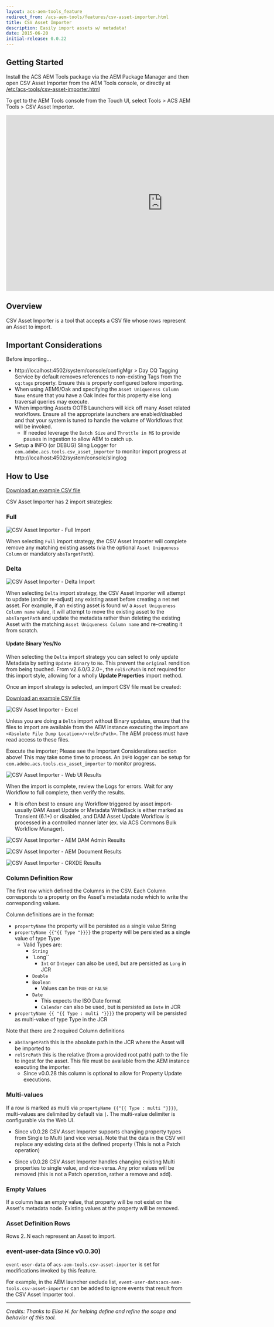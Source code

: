 ```yaml
---
layout: acs-aem-tools_feature
redirect_from: /acs-aem-tools/features/csv-asset-importer.html
title: CSV Asset Importer
description: Easily import assets w/ metadata!
date: 2015-06-20
initial-release: 0.0.22
---
```


## Getting Started

Install the ACS AEM Tools package via the AEM Package Manager and then open CSV Asset Importer from the AEM Tools console, or directly at [/etc/acs-tools/csv-asset-importer.html](http://localhost:4502/etc/acs-tools/csv-asset-importer.html)

To get to the AEM Tools console from the Touch UI, select Tools > ACS AEM Tools > CSV Asset Importer.

<iframe width="853" height="480" src="https://www.youtube.com/embed/23m8xA5xHH0" frameborder="0" allowfullscreen></iframe>

## Overview

CSV Asset Importer is a tool that accepts a CSV file whose rows represent an Asset to import.

## Important Considerations

Before importing...

* http://localhost:4502/system/console/configMgr > Day CQ Tagging Service by default removes references to non-existing Tags from the `cq:tags` property. Ensure this is properly configured before importing.
* When using AEM6/Oak and specifying the `Asset Uniqueness Column Name` ensure that you have a Oak Index for this property else long traversal queries may execute.
* When importing Assets OOTB Launchers will kick off many Asset related workflows. Ensure all the appropriate launchers are enabled/disabled and that your system is tuned to handle the volume of Workflows that will be invoked.
	* If needed leverage the `Batch Size` and `Throttle in MS` to provide pauses in ingestion to allow AEM to catch up.
* Setup a INFO (or DEBUG) Sling Logger for `com.adobe.acs.tools.csv_asset_importer` to monitor import progress at http://localhost:4502/system/console/slinglog

## How to Use

[Download an example CSV file](import.csv)

CSV Asset Importer has 2 import strategies:

### Full

![CSV Asset Importer - Full Import](images/form-full-import.png)

When selecting `Full` import strategy, the CSV Asset Importer will complete remove any matching existing assets (via the optional `Asset Uniqueness Column` or mandatory `absTargetPath`).

### Delta

![CSV Asset Importer - Delta Import](images/form-delta-import.png)

When selecting `Delta` import strategy, the CSV Asset Importer will attempt to update (and/or re-adjust) any existing asset before creating a net net asset. For example, if an existing asset is found w/ a `Asset Uniqueness Column name` value, it will attempt to move the existing asset to the `absTargetPath` and update the metadata rather than deleting the existing Asset with the matching `Asset Uniqueness Column name` and re-creating it from scratch.

#### Update Binary Yes/No

When selecting the `Delta` import strategy you can select to only update Metadata by setting `Update Binary` to `No`. This prevent the `original` rendition from being touched. From v2.6.0/3.2.0+, the `relSrcPath` is not required for this import style, allowing for a wholly **Update Properties** import method.

Once an import strategy is selected, an import CSV file must be created:

[Download an example CSV file](import.csv)

![CSV Asset Importer - Excel](images/excel.png)

Unless you are doing a `Delta` import without Binary updates, ensure that the files to import are available from the AEM instance executing the import are `<Absolute File Dump Location>/<relSrcPath>`. The AEM process must have read access to these files.

Execute the importer; Please see the Important Considerations section above! This may take some time to process. An `INFO` logger can be setup for `com.adobe.acs.tools.csv_asset_importer` to monitor progress.

![CSV Asset Importer - Web UI Results](images/results-web-ui.png)

When the import is complete, review the Logs for errors. Wait for any Workflow to full complete, then verify the results.

* It is often best to ensure any Workflow triggered by asset import- usually DAM Asset Update or Metadata WriteBack is either marked as Transient (6.1+) or disabled, and DAM Asset Update Workflow is processed in a controlled manner later (ex. via ACS Commons Bulk Workflow Manager).

![CSV Asset Importer - AEM DAM Admin Results](images/results-dam-admin.png)

![CSV Asset Importer - AEM Document Results](images/results-dam-admin-document.png)

![CSV Asset Importer - CRXDE Results](images/results-crxde.png)

### Column Definition Row

The first row which defined the Columns in the CSV. Each Column corresponds to a property on the Asset's metadata node which to write the corresponding values.

Column definitions are in the format:

* `propertyName` the property will be persisted as a single value String
* `propertyName {{"{{ Type "}}}}` the property will be persisted as a single value of type Type
	* Valid Types are:
		* `String`
		* `Long``
			* `Int` or `Integer` can also be used, but are persisted as `Long` in JCR
		* `Double`
		* `Boolean`
			* Values can be `TRUE` or `FALSE`
		* `Date`
			* This expects the ISO Date format
			* `Calendar` can also be used, but is persisted as `Date` in JCR
* `propertyName {{ "{{ Type : multi "}}}}` the property will be persisted as multi-value of type Type in the JCR

Note that there are 2 required Column definitions

* `absTargetPath` this is the absolute path in the JCR where the Asset will be imported to
* `relSrcPath` this is the relative (from a provided root path) path to the file to ingest for the asset. This file must be available from the AEM instance executing the importer.
	* Since v0.0.28 this column is optional to allow for Property Update executions.

### Multi-values

If a row is marked as multi via `propertyName {{"{{ Type : multi "}}}}`, multi-values are delimited by default via `|`. The multi-value delimiter is configurable via the Web UI.

* Since v0.0.28 CSV Asset Importer supports changing property types from Single to Multi (and vice versa). Note that the data in the CSV will replace any existing data at the defined property (This is not a Patch operation)

* Since v0.0.28 CSV Asset Importer handles changing existing Multi properties to single value, and vice-versa. Any prior values will be removed (this is not a Patch operation, rather a remove and add).

### Empty Values

If a column has an empty value, that property will be not exist on the Asset's metadata node. Existing values at the property will be removed.

### Asset Definition Rows

Rows 2..N each represent an Asset to import.


### event-user-data (Since v0.0.30)

`event-user-data` of `acs-aem-tools.csv-asset-importer` is set for modifications invoked by this feature.

For example, in the AEM launcher exclude list, `event-user-data:acs-aem-tools.csv-asset-importer` can be added to ignore events that result from the CSV Asset Importer tool.


----------

*Credits: Thanks to Elise H. for helping define and refine the scope and behavior of this tool.*